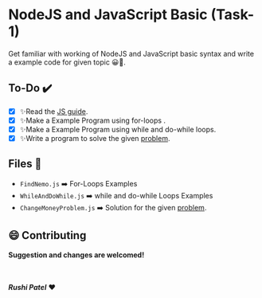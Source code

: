 # NodeJS and JavaScript Basic (Task-1)

Get familiar with working of NodeJS and JavaScript basic syntax and write a example code for given topic 😀🖤.

## To-Do ✔️
- [x] ✨Read the [JS guide](https://developer.mozilla.org/en-US/docs/Web/JavaScript/Guide/Introduction).
- [x] ✨Make a Example Program using for-loops .
- [x] ✨Make a Example Program using while and do-while loops.
- [x] ✨Write a program to solve the given [problem]( https://www.geeksforgeeks.org/find-number-currency-notes-sum-upto-given-amount/).

## Files 📂
- `FindNemo.js` ➡️ For-Loops Examples
- `WhileAndDoWhile.js` ➡️ while and do-while Loops Examples
- `ChangeMoneyProblem.js` ➡️ Solution for the given [problem]( https://www.geeksforgeeks.org/find-number-currency-notes-sum-upto-given-amount/). 

## 😄 Contributing
**Suggestion and changes are welcomed!**

<br><br>
***Rushi Patel*** ❤️
